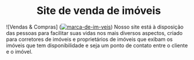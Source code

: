 <h1 align="center"> Site de venda de imóveis </h1>
![Vendas & Compras] (<a href="https://ibb.co/xqFLVLJ"><img src="https://i.ibb.co/MkBSqSM/marca-de-im-veis.jpg" alt="marca-de-im-veis" border="0"></a>)
Nosso site está à disposição das pessoas para facilitar suas vidas nos mais diversos aspectos, criado para corretores de imóveis e proprietários de imóveis que exibam os imóveis que tem disponibilidade e seja um ponto de contato entre o cliente e o imóvel.

